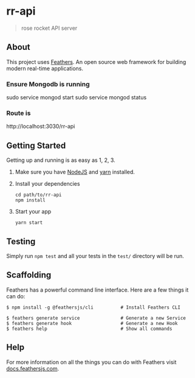 # rr-api

> rose rocket API server

## About

This project uses [Feathers](http://feathersjs.com). An open source web framework for building modern real-time applications.

### Ensure Mongodb is running
sudo service mongod start
sudo service mongod status


### Route is 
http://localhost:3030/rr-api

## Getting Started

Getting up and running is as easy as 1, 2, 3.

1. Make sure you have [NodeJS](https://nodejs.org/) and [yarn](https://classic.yarnpkg.com/en/docs/install/#debian-stable) installed.
2. Install your dependencies

    ```
    cd path/to/rr-api
    npm install
    ```

3. Start your app

    ```
    yarn start
    ```

## Testing

Simply run `npm test` and all your tests in the `test/` directory will be run.

## Scaffolding

Feathers has a powerful command line interface. Here are a few things it can do:

```
$ npm install -g @feathersjs/cli          # Install Feathers CLI

$ feathers generate service               # Generate a new Service
$ feathers generate hook                  # Generate a new Hook
$ feathers help                           # Show all commands
```

## Help

For more information on all the things you can do with Feathers visit [docs.feathersjs.com](http://docs.feathersjs.com).
